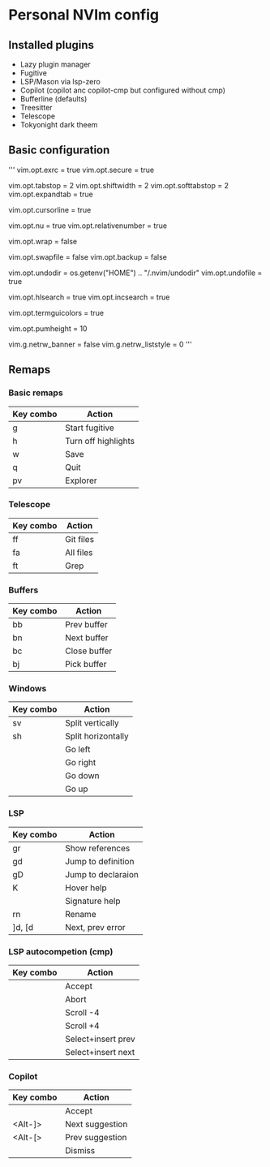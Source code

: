 # Personal NVIm config

## Installed plugins

* Lazy plugin manager
* Fugitive 
* LSP/Mason via lsp-zero
* Copilot (copilot anc copilot-cmp but configured without cmp)
* Bufferline (defaults)
* Treesitter
* Telescope
* Tokyonight dark theem

## Basic configuration

'''
vim.opt.exrc = true
vim.opt.secure = true

vim.opt.tabstop = 2
vim.opt.shiftwidth = 2
vim.opt.softtabstop = 2
vim.opt.expandtab = true

vim.opt.cursorline = true

vim.opt.nu = true
vim.opt.relativenumber = true

vim.opt.wrap = false

vim.opt.swapfile = false
vim.opt.backup = false

vim.opt.undodir = os.getenv("HOME") .. "/.nvim/undodir"
vim.opt.undofile = true

vim.opt.hlsearch = true
vim.opt.incsearch = true

vim.opt.termguicolors = true

vim.opt.pumheight = 10

vim.g.netrw_banner = false
vim.g.netrw_liststyle = 0
'''
## Remaps

### Basic remaps

| Key combo  | Action              |
|------------|---------------------|
| <leader>g  | Start fugitive      |
| <leader>h  | Turn off highlights |
| <leader>w  | Save                |
| <leader>q  | Quit                |
| <leader>pv | Explorer            |

### Telescope

| Key combo  | Action              |
|------------|---------------------|
| <leader>ff | Git files           |
| <leader>fa | All files           |
| <leader>ft | Grep                |

### Buffers

| Key combo  | Action              |
|------------|---------------------|
| <leader>bb | Prev buffer         |
| <leader>bn | Next buffer         |
| <leader>bc | Close buffer        |
| <leader>bj | Pick buffer         |

### Windows

| Key combo  | Action              |
|------------|---------------------|
| <leader>sv | Split vertically    |
| <leader>sh | Split horizontally  |
| <Ctrl-l>   | Go left             |
| <Ctrl-h>   | Go right            |
| <Ctrl-j>   | Go down             |
| <Ctrl-k>   | Go up               |

### LSP

| Key combo  | Action              |
|------------|---------------------|
| gr         | Show references     |
| gd         | Jump to definition  |
| gD         | Jump to declaraion  |
| K          | Hover help          |
| <Ctrl-k>   | Signature help      |
| <leader>rn | Rename              |
| ]d, [d     | Next, prev error    |

### LSP autocompetion (cmp)

| Key combo  | Action              |
|------------|---------------------|
| <Ctrl-y>   | Accept              |
| <Ctrl-e>   | Abort               |
| <Ctrl-u>   | Scroll -4           |
| <Ctrl-d>   | Scroll +4           |
| <Shft-Tab> | Select+insert prev  |
| <Tab>      | Select+insert next  |

### Copilot

| Key combo  | Action              |
|------------|---------------------|
| <Alt-l>    | Accept              |
| <Alt-]>    | Next suggestion     |
| <Alt-[>    | Prev suggestion     |
| <Alt-k>    | Dismiss             |
